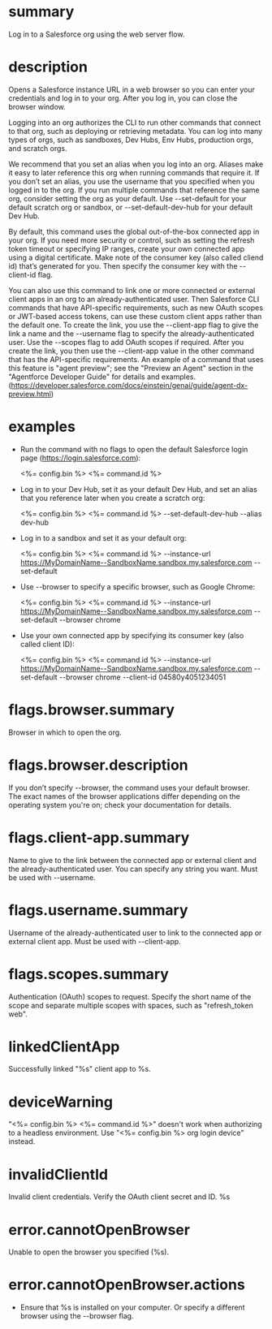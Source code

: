 # summary

Log in to a Salesforce org using the web server flow.

# description

Opens a Salesforce instance URL in a web browser so you can enter your credentials and log in to your org. After you log in, you can close the browser window.

Logging into an org authorizes the CLI to run other commands that connect to that org, such as deploying or retrieving metadata. You can log into many types of orgs, such as sandboxes, Dev Hubs, Env Hubs, production orgs, and scratch orgs.

We recommend that you set an alias when you log into an org. Aliases make it easy to later reference this org when running commands that require it. If you don’t set an alias, you use the username that you specified when you logged in to the org. If you run multiple commands that reference the same org, consider setting the org as your default. Use --set-default for your default scratch org or sandbox, or --set-default-dev-hub for your default Dev Hub.

By default, this command uses the global out-of-the-box connected app in your org. If you need more security or control, such as setting the refresh token timeout or specifying IP ranges, create your own connected app using a digital certificate. Make note of the consumer key (also called cliend id) that’s generated for you. Then specify the consumer key with the --client-id flag.

You can also use this command to link one or more connected or external client apps in an org to an already-authenticated user. Then Salesforce CLI commands that have API-specific requirements, such as new OAuth scopes or JWT-based access tokens, can use these custom client apps rather than the default one. To create the link, you use the --client-app flag to give the link a name and the --username flag to specify the already-authenticated user. Use the --scopes flag to add OAuth scopes if required. After you create the link, you then use the --client-app value in the other command that has the API-specific requirements. An example of a command that uses this feature is "agent preview"; see the "Preview an Agent" section in the "Agentforce Developer Guide" for details and examples. (https://developer.salesforce.com/docs/einstein/genai/guide/agent-dx-preview.html)

# examples

- Run the command with no flags to open the default Salesforce login page (https://login.salesforce.com):

  <%= config.bin %> <%= command.id %>

- Log in to your Dev Hub, set it as your default Dev Hub, and set an alias that you reference later when you create a scratch org:

  <%= config.bin %> <%= command.id %> --set-default-dev-hub --alias dev-hub

- Log in to a sandbox and set it as your default org:

  <%= config.bin %> <%= command.id %> --instance-url https://MyDomainName--SandboxName.sandbox.my.salesforce.com --set-default

- Use --browser to specify a specific browser, such as Google Chrome:

  <%= config.bin %> <%= command.id %> --instance-url https://MyDomainName--SandboxName.sandbox.my.salesforce.com --set-default --browser chrome

- Use your own connected app by specifying its consumer key (also called client ID):

  <%= config.bin %> <%= command.id %> --instance-url https://MyDomainName--SandboxName.sandbox.my.salesforce.com --set-default --browser chrome --client-id 04580y4051234051

# flags.browser.summary

Browser in which to open the org.

# flags.browser.description

If you don’t specify --browser, the command uses your default browser. The exact names of the browser applications differ depending on the operating system you're on; check your documentation for details.

# flags.client-app.summary

Name to give to the link between the connected app or external client and the already-authenticated user. You can specify any string you want. Must be used with --username.

# flags.username.summary

Username of the already-authenticated user to link to the connected app or external client app. Must be used with --client-app. 

# flags.scopes.summary

Authentication (OAuth) scopes to request. Specify the short name of the scope and separate multiple scopes with spaces, such as "refresh_token web".

# linkedClientApp

Successfully linked "%s" client app to %s.

# deviceWarning

"<%= config.bin %> <%= command.id %>" doesn't work when authorizing to a headless environment. Use "<%= config.bin %> org login device" instead.

# invalidClientId

Invalid client credentials. Verify the OAuth client secret and ID. %s

# error.cannotOpenBrowser

Unable to open the browser you specified (%s).

# error.cannotOpenBrowser.actions

- Ensure that %s is installed on your computer. Or specify a different browser using the --browser flag.
